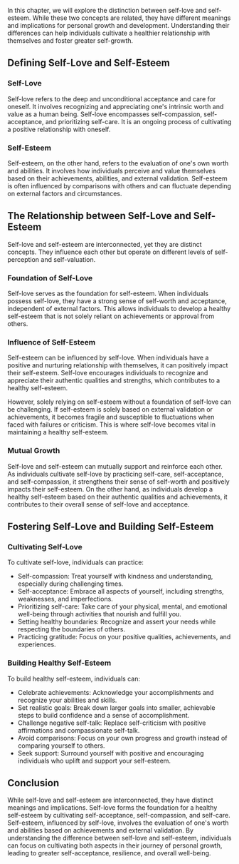 
In this chapter, we will explore the distinction between self-love and self-esteem. While these two concepts are related, they have different meanings and implications for personal growth and development. Understanding their differences can help individuals cultivate a healthier relationship with themselves and foster greater self-growth.

## Defining Self-Love and Self-Esteem

### Self-Love

Self-love refers to the deep and unconditional acceptance and care for oneself. It involves recognizing and appreciating one's intrinsic worth and value as a human being. Self-love encompasses self-compassion, self-acceptance, and prioritizing self-care. It is an ongoing process of cultivating a positive relationship with oneself.

### Self-Esteem

Self-esteem, on the other hand, refers to the evaluation of one's own worth and abilities. It involves how individuals perceive and value themselves based on their achievements, abilities, and external validation. Self-esteem is often influenced by comparisons with others and can fluctuate depending on external factors and circumstances.

## The Relationship between Self-Love and Self-Esteem

Self-love and self-esteem are interconnected, yet they are distinct concepts. They influence each other but operate on different levels of self-perception and self-valuation.

### Foundation of Self-Love

Self-love serves as the foundation for self-esteem. When individuals possess self-love, they have a strong sense of self-worth and acceptance, independent of external factors. This allows individuals to develop a healthy self-esteem that is not solely reliant on achievements or approval from others.

### Influence of Self-Esteem

Self-esteem can be influenced by self-love. When individuals have a positive and nurturing relationship with themselves, it can positively impact their self-esteem. Self-love encourages individuals to recognize and appreciate their authentic qualities and strengths, which contributes to a healthy self-esteem.

However, solely relying on self-esteem without a foundation of self-love can be challenging. If self-esteem is solely based on external validation or achievements, it becomes fragile and susceptible to fluctuations when faced with failures or criticism. This is where self-love becomes vital in maintaining a healthy self-esteem.

### Mutual Growth

Self-love and self-esteem can mutually support and reinforce each other. As individuals cultivate self-love by practicing self-care, self-acceptance, and self-compassion, it strengthens their sense of self-worth and positively impacts their self-esteem. On the other hand, as individuals develop a healthy self-esteem based on their authentic qualities and achievements, it contributes to their overall sense of self-love and acceptance.

## Fostering Self-Love and Building Self-Esteem

### Cultivating Self-Love

To cultivate self-love, individuals can practice:

- Self-compassion: Treat yourself with kindness and understanding, especially during challenging times.
- Self-acceptance: Embrace all aspects of yourself, including strengths, weaknesses, and imperfections.
- Prioritizing self-care: Take care of your physical, mental, and emotional well-being through activities that nourish and fulfill you.
- Setting healthy boundaries: Recognize and assert your needs while respecting the boundaries of others.
- Practicing gratitude: Focus on your positive qualities, achievements, and experiences.

### Building Healthy Self-Esteem

To build healthy self-esteem, individuals can:

- Celebrate achievements: Acknowledge your accomplishments and recognize your abilities and skills.
- Set realistic goals: Break down larger goals into smaller, achievable steps to build confidence and a sense of accomplishment.
- Challenge negative self-talk: Replace self-criticism with positive affirmations and compassionate self-talk.
- Avoid comparisons: Focus on your own progress and growth instead of comparing yourself to others.
- Seek support: Surround yourself with positive and encouraging individuals who uplift and support your self-esteem.

## Conclusion

While self-love and self-esteem are interconnected, they have distinct meanings and implications. Self-love forms the foundation for a healthy self-esteem by cultivating self-acceptance, self-compassion, and self-care. Self-esteem, influenced by self-love, involves the evaluation of one's worth and abilities based on achievements and external validation. By understanding the difference between self-love and self-esteem, individuals can focus on cultivating both aspects in their journey of personal growth, leading to greater self-acceptance, resilience, and overall well-being.
